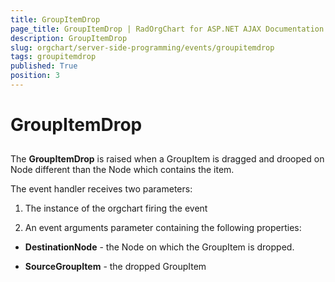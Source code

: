 ```yaml
---
title: GroupItemDrop
page_title: GroupItemDrop | RadOrgChart for ASP.NET AJAX Documentation
description: GroupItemDrop
slug: orgchart/server-side-programming/events/groupitemdrop
tags: groupitemdrop
published: True
position: 3
---
```


# GroupItemDrop



## 

The **GroupItemDrop** is raised when a GroupItem is dragged and drooped on Node different than the Node which contains the item.

The event handler receives two parameters:

1. The instance of the orgchart firing the event

2. An event arguments parameter containing the following properties:

* **DestinationNode** - the Node on which the GroupItem is dropped.

* **SourceGroupItem** - the dropped GroupItem
